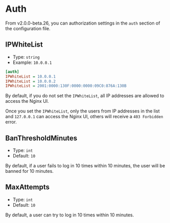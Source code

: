 # Auth
From v2.0.0-beta.26, you can authorization settings in the `auth` section of the configuration file.

## IPWhiteList
- Type: `string`
- Example: `10.0.0.1`

```ini
[auth]
IPWhiteList = 10.0.0.1
IPWhiteList = 10.0.0.2
IPWhiteList = 2001:0000:130F:0000:0000:09C0:876A:130B
```

By default, if you do not set the `IPWhiteList`, all IP addresses are allowed to access the Nginx UI.

Once you set the `IPWhiteList`, only the users from IP addresses in the list and `127.0.0.1` can access the Nginx UI,
others will receive a `403 Forbidden` error.

## BanThresholdMinutes
- Type: `int`
- Default: `10`

By default, if a user fails to log in 10 times within 10 minutes, the user will be banned for 10 minutes.

## MaxAttempts
- Type: `int`
- Default: `10`

By default, a user can try to log in 10 times within 10 minutes.
